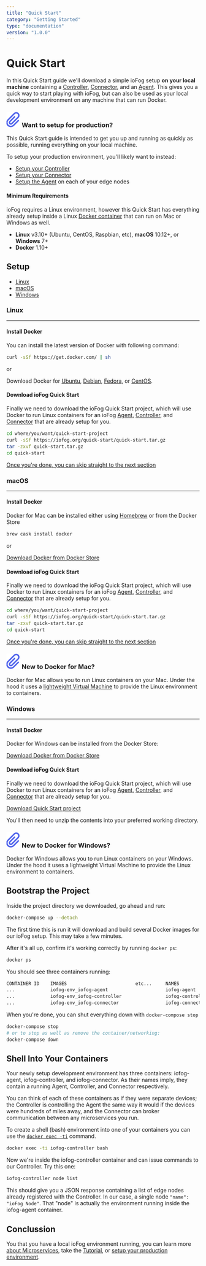 ```yaml
---
title: "Quick Start"
category: "Getting Started"
type: "documentation"
version: "1.0.0"
---
```


# Quick Start
In this Quick Start guide we'll download a simple ioFog setup <b>on your local machine</b> containing a [Controller](controllers-overview), [Connector](connectors-overview), and an [Agent](agents-overview). This gives you a quick way to start playing with ioFog, but can also be used as your local development environment on any machine that can run Docker.

<aside class="notifications note">
  <h3><img src="/images/icos/ico-note.svg" alt=""> Want to setup for production?</h3>
  <p>This Quick Start guide is intended to get you up and running as quickly as possible, running everything on your local machine.</p>
  <p>To setup your production environment, you'll likely want to instead:
    <ul>
      <li><a href="setup-your-controllers">Setup your Controller</a></li>
      <li><a href="setup-your-connectors">Setup your Connector</a></li>
      <li><a href="setup-your-agents">Setup the Agent</a> on each of your edge nodes</li>
    </ul>
  </p>
</aside>

#### Minimum Requirements
ioFog requires a Linux environment, however this Quick Start has everything already setup inside a Linux [Docker container](https://docs.docker.com/get-started/) that can run on Mac or Windows as well.

  - **Linux** v3.10+ (Ubuntu, CentOS, Raspbian, etc), **macOS** 10.12+, or **Windows** 7+
  - **Docker** 1.10+

## Setup
  - [Linux](#linux)
  - [macOS](#macos)
  - [Windows](#windows)

### Linux
---
#### Install Docker
You can install the latest version of Docker with following command:

```sh
curl -sSf https://get.docker.com/ | sh
```

or

Download Docker for [Ubuntu](https://docs.docker.com/install/linux/docker-ce/ubuntu/), [Debian](https://docs.docker.com/install/linux/docker-ce/debian/), [Fedora](https://docs.docker.com/install/linux/docker-ce/fedora/), or [CentOS](https://docs.docker.com/install/linux/docker-ce/centos/).

#### Download ioFog Quick Start
Finally we need to download the ioFog Quick Start project, which will use Docker to run Linux containers for an ioFog [Agent](agents-overview), [Controller](controllers-overview), and [Connector](connectors-overview) that are already setup for you.

```sh
cd where/you/want/quick-start-project
curl -sSf https://iofog.org/quick-start/quick-start.tar.gz
tar -zxvf quick-start.tar.gz
cd quick-start
```

[Once you're done, you can skip straight to the next section](#bootstrap-the-project)

### macOS
---
#### Install Docker
Docker for Mac can be installed either using [Homebrew](https://brew.sh/) or from the Docker Store

```sh
brew cask install docker
```

or

[Download Docker from Docker Store](https://docs.docker.com/docker-for-mac/install/)

#### Download ioFog Quick Start
Finally we need to download the ioFog Quick Start project, which will use Docker to run Linux containers for an ioFog [Agent](agents-overview), [Controller](controllers-overview), and [Connector](connectors-overview) that are already setup for you.

```sh
cd where/you/want/quick-start-project
curl -sSf https://iofog.org/quick-start/quick-start.tar.gz
tar -zxvf quick-start.tar.gz
cd quick-start
```

[Once you're done, you can skip straight to the next section](#bootstrap-the-project)

<aside class="notifications note">
  <h3><img src="/images/icos/ico-note.svg" alt=""> New to Docker for Mac?</h3>
  <p>Docker for Mac allows you to run Linux containers on your Mac. Under the hood it uses a <a href="https://docs.docker.com/docker-for-mac/docker-toolbox/">lightweight Virtual Machine</a> to provide the Linux environment to containers.</p>
</aside>

### Windows
---
#### Install Docker
Docker for Windows can be installed from the Docker Store:

[Download Docker from Docker Store](https://docs.docker.com/docker-for-windows/install/)

#### Download ioFog Quick Start
Finally we need to download the ioFog Quick Start project, which will use Docker to run Linux containers for an ioFog [Agent](agents-overview), [Controller](controllers-overview), and [Connector](connectors-overview) that are already setup for you.

[Download Quick Start project](https://iofog.org/quick-start/quick-start.zip)

You'll then need to unzip the contents into your preferred working directory.

<aside class="notifications note">
  <h3><img src="/images/icos/ico-note.svg" alt=""> New to Docker for Windows?</h3>
  <p>Docker for Windows allows you to run Linux containers on your Windows. Under the hood it uses a lightweight Virtual Machine to provide the Linux environment to containers.</p>
</aside>

## Bootstrap the Project
Inside the project directory we downloaded, go ahead and run:

```sh
docker-compose up --detach
```

The first time this is run it will download and build several Docker images for our ioFog setup. This may take a few minutes.

After it's all up, confirm it's working correctly by running `docker ps`:

```sh
docker ps
```

You should see three containers running:

```sh
CONTAINER ID    IMAGES                         etc...     NAMES
...             iofog-env_iofog-agent                     iofog-agent
...             iofog-env_iofog-controller                iofog-controller
...             iofog-env_iofog-connector                 iofog-connector
```

When you're done, you can shut everything down with `docker-compose stop`

```sh
docker-compose stop
# or to stop as well as remove the container/networking:
docker-compose down
```

## Shell Into Your Containers
Your newly setup development environment has three containers: iofog-agent, iofog-controller, and iofog-connector. As their names imply, they contain a running Agent, Controller, and Connector respectively.

You can think of each of these containers as if they were separate devices; the Controller is controlling the Agent the same way it would if the devices were hundreds of miles away, and the Connector can broker communication between any microservices you run.

To create a shell (bash) environment into one of your containers you can use the [`docker exec -ti`](https://docs.docker.com/engine/reference/commandline/exec/) command.

```sh
docker exec -ti iofog-controller bash
```

Now we're inside the iofog-controller container and can issue commands to our Controller. Try this one:

```sh
iofog-controller node list
```

This should give you a JSON response containing a list of edge nodes already registered with the Controller. In our case, a single node `"name": "ioFog Node"`. That "node" is actually the environment running inside the iofog-agent container.

## Conclussion
You that you have a local ioFog environment running, you can learn more [about Microservices](microservices-overview), take the [Tutorial](tutorial-introduction), or [setup your production environment](setup-your-controllers).
